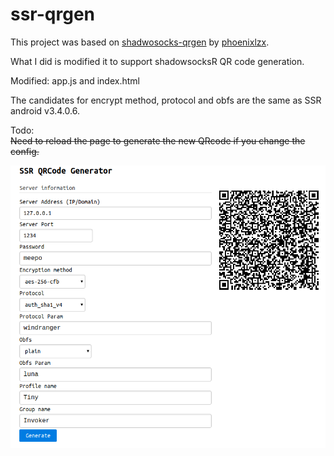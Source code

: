 ssr-qrgen
=================
This project was based on [shadwosocks-qrgen](http://phoenixlzx.github.io/shadowsocks-qrgen) by [phoenixlzx](https://github.com/phoenixlzx).  

What I did is modified it to support shadowsocksR QR code generation.  

Modified: app.js and index.html   

The candidates for encrypt method, protocol and obfs are the same as SSR android v3.4.0.6.  

Todo:  
~~Need to reload the page to generate the new QRcode if you change the config.~~  

![Sample](https://github.com/TimoLin/ssr-qrgen/raw/master/eg/eg.png)
